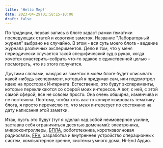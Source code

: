 ```yaml
---
title: 'Hello Мир!'
date: 2023-04-29T01:58:15+10:00
draft: false
---
```


По традиции, первая запись в блоге задаст рамки тематики последующих статей и коротких заметок. Название "Лабораторный журнал" выбрано не случайно. В этом - вся суть моего блога - ведение журнала различных экспериментов. Дело в том, что у меня периодически случается такой специфический зуд в руках, когда хочется смастерить-собрать что-то эдакое с единственной целью - посмотреть, что из этого получится.

Другими словами, каждая из заметок в моём блоге будет описывать какой-нибудь эксперимент, который я придумал сам, или подсмотрел идею на просторах Интернета. Естественно, это будут эксперименты, которые перекликаются со сферой моих интересов. А вот, с ней, с этой самой сферой, все не совсем просто. Она очень обширна, изменчива и не постоянна. Поэтому, чтобы хоть как-то конкретизировать тематику блога, я просто перечислю то, что меня интересует по состоянию на дату написания этой заметки.

Итак, пусть это будут (тут я сделал над собой неимоверное усилие, заставив себя ограничиться десятью доменами): электроника, микроконтроллеры, [БПЛА](https://en.wikipedia.org/wiki/Unmanned_aerial_vehicle), робототехника, коротковолновая радиосвязь, [FPV](<https://en.wikipedia.org/wiki/First-person_view_(radio_control)>), разработка и внутреннее устройство операционных систем, компьютерное зрение, системы умного дома, Hi-End Аудио.
